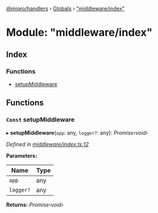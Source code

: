 [@miqro/handlers](../README.md) › [Globals](../globals.md) › ["middleware/index"](_middleware_index_.md)

# Module: "middleware/index"

## Index

### Functions

* [setupMiddleware](_middleware_index_.md#const-setupmiddleware)

## Functions

### `Const` setupMiddleware

▸ **setupMiddleware**(`app`: any, `logger?`: any): *Promise‹void›*

*Defined in [middleware/index.ts:12](https://github.com/claukers/miqro-express/blob/ec7462e/src/middleware/index.ts#L12)*

**Parameters:**

Name | Type |
------ | ------ |
`app` | any |
`logger?` | any |

**Returns:** *Promise‹void›*
